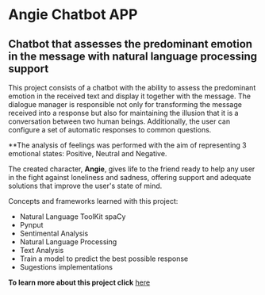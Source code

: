 # Angie Chatbot APP

## Chatbot that assesses the predominant emotion in the message with natural language processing support

This project consists of a chatbot with the ability to assess the predominant emotion in the received text and display it together with the message. The dialogue manager is responsible not only for transforming the message received into a response but also for maintaining the illusion that it is a conversation between two human beings. Additionally, the user can configure a set of automatic responses to common questions.

**The analysis of feelings was performed with the aim of representing 3 emotional states: Positive, Neutral and Negative.

The created character, **Angie**, gives life to the friend ready to help any user in the fight against loneliness and sadness, offering support and adequate solutions that improve the user's state of mind.





Concepts and frameworks learned with this project:

- Natural Language ToolKit spaCy
- Pynput
- Sentimental Analysis
- Natural Language Processing
- Text Analysis
- Train a model to predict the best possible response 
- Sugestions implementations

**To learn more about this project click** [here](https://github.com/SusanaMarques/Angie-Chatbot-APP/blob/main/Angie_report.pdf)
